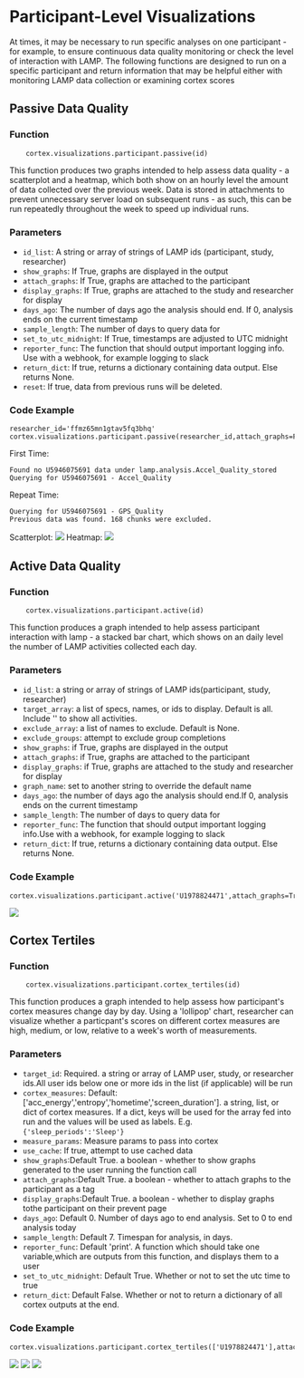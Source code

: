 # Participant-Level Visualizations

At times, it may be necessary to run specific analyses on one participant - for example, to ensure continuous data quality monitoring or check the level of interaction with LAMP. The following functions are designed to run on a specific participant and return information that may be helpful either with monitoring LAMP data collection or examining cortex scores

## Passive Data Quality

### Function
```
    cortex.visualizations.participant.passive(id)
```
This function produces two graphs intended to help assess data quality - a scatterplot and a heatmap, which both show on an hourly level the amount of data collected over the previous week. Data is stored in attachments to prevent unnecessary server load on subsequent runs - as such, this can be run repeatedly throughout the week to speed up individual runs.

### Parameters

- `id_list`: A string or array of strings of LAMP ids (participant, study, researcher)
- `show_graphs`: If True, graphs are displayed in the output
- `attach_graphs`: If True, graphs are attached to the participant
- `display_graphs`: If True, graphs are attached to the study and researcher for display
- `days_ago`: The number of days ago the analysis should end. If 0, analysis ends on the current timestamp
- `sample_length`: The number of days to query data for
- `set_to_utc_midnight`: If True, timestamps are adjusted to UTC midnight
- `reporter_func`: The function that should output important logging info. Use with a webhook, for example logging to slack
- `return_dict`: If true, returns a dictionary containing data output. Else returns None.
- `reset`: If true, data from previous runs will be deleted.

### Code Example

```
researcher_id='ffmz65mn1gtav5fq3bhq'
cortex.visualizations.participant.passive(researcher_id,attach_graphs=False)
```

First Time:
```
Found no U5946075691 data under lamp.analysis.Accel_Quality_stored
Querying for U5946075691 - Accel_Quality
```
Repeat Time:
```
Querying for U5946075691 - GPS_Quality
Previous data was found. 168 chunks were excluded.
```

Scatterplot:
![](assets/passive_scatter.png)
Heatmap:
![](assets/passive_heatmap.png)

## Active Data Quality

### Function
```
    cortex.visualizations.participant.active(id)
```
This function produces a graph intended to help assess participant interaction with lamp - a stacked bar chart, which shows on an daily level the number of LAMP activities collected each day. 

### Parameters

- `id_list`: a string or array of strings of LAMP ids(participant, study, researcher)
- `target_array`: a list of specs, names, or ids to display. Default is all. Include '' to show all activities.
- `exclude_array`: a list of names to exclude. Default is None.
- `exclude_groups`: attempt to exclude group completions
- `show_graphs`: if True, graphs are displayed in the output
- `attach_graphs`: if True, graphs are attached to the participant
- `display_graphs`: if True, graphs are attached to the study and researcher for display
- `graph_name`: set to another string to override the default name
- `days_ago`: the number of days ago the analysis should end.If 0, analysis ends on the current timestamp
- `sample_length`: The number of days to query data for
- `reporter_func`: The function that should output important logging info.Use with a webhook, for example logging to slack
- `return_dict`: If true, returns a dictionary containing data output. Else returns None.

### Code Example

```
cortex.visualizations.participant.active('U1978824471',attach_graphs=True,days_ago=160,sample_length=30)
```

![](assets/active_plot.png)

## Cortex Tertiles

### Function
```
    cortex.visualizations.participant.cortex_tertiles(id)
```
This function produces a graph intended to help assess how participant's cortex measures change day by day. Using a 'lollipop' chart, researcher can visualize whether a particpant's scores on different cortex measures are high, medium, or low, relative to a week's worth of measurements.

### Parameters

- `target_id`: Required. a string or array of LAMP user, study, or researcher ids.All user ids below one or more ids in the list (if applicable) will be run
- `cortex_measures`: Default:['acc_energy','entropy','hometime','screen_duration']. a string, list, or dict of cortex measures. If a dict, keys will be used for the array fed into run and the values will be used as labels. E.g. `{'sleep_periods':'Sleep'}`
- `measure_params`: Measure params to pass into cortex
- `use_cache`: If true, attempt to use cached data
- `show_graphs`:Default True. a boolean - whether to show graphs generated to the user running the function call
- `attach_graphs`:Default True. a boolean - whether to attach graphs to the participant as a tag
- `display_graphs`:Default True. a boolean - whether to display graphs tothe participant on their prevent page
- `days_ago`: Default 0. Number of days ago to end analysis. Set to 0 to end analysis today
- `sample_length`: Default 7. Timespan for analysis, in days.
- `reporter_func`: Default 'print'. A function which should take one variable,which are outputs from this function, and displays them to a user
- `set_to_utc_midnight`: Default True. Whether or not to set the utc time to true
- `return_dict`: Default False. Whether or not to return a dictionary of all cortex outputs at the end.

### Code Example

```
cortex.visualizations.participant.cortex_tertiles(['U1978824471'],attach_graphs=True,use_cache)
```

![](assets/entropy.png)
![](assets/hometime.png)
![](assets/screen_duration.png)